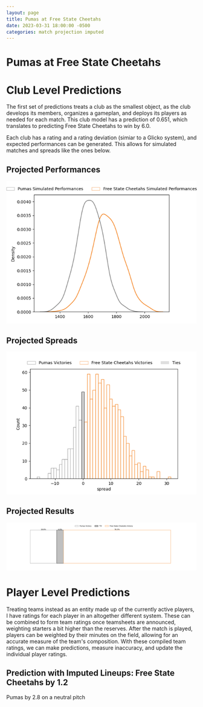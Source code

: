 ```yaml
---  
layout: page  
title: Pumas at Free State Cheetahs  
date: 2023-03-31 18:00:00 -0500  
categories: match projection imputed  
---
```

# Pumas at Free State Cheetahs

# Club Level Predictions


The first set of predictions treats a club as the smallest object, as the club develops its members, organizes a gameplan, and deploys its players as needed for each match. This club model has a prediction of 0.651, which translates to predicting Free State Cheetahs to win by 6.0.

Each club has a rating and a rating deviation (simiar to a Glicko system), and expected performances can be generated. This allows for simulated matches and spreads like the ones below.
## Projected Performances


![Projected Performances](plots/performances_2023-03-31-FreeStateCheetahs-Pumas.png)
## Projected Spreads


![Projected Spreads](plots/spreads_2023-03-31-FreeStateCheetahs-Pumas.png)
## Projected Results


![Projected Results](plots/resultbar_2023-03-31-FreeStateCheetahs-Pumas.png)
# Player Level Predictions


Treating teams instead as an entity made up of the currently active players, I have ratings for each player in an altogether different system. These can be combined to form team ratings once teamsheets are announced, weighting starters a bit higher than the reserves. After the match is played, players can be weighted by their minutes on the field, allowing for an accurate measure of the team's composition. With these compiled team ratings, we can make predictions, measure inaccuracy, and update the individual player ratings.
## Prediction with Imputed Lineups: Free State Cheetahs by 1.2


Pumas by 2.8 on a neutral pitch


